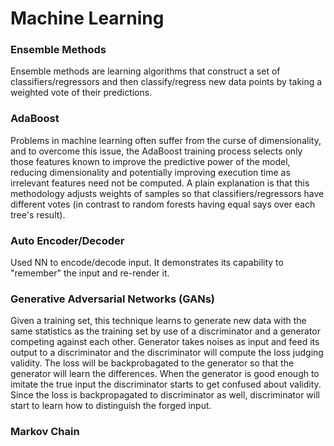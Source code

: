 # Machine Learning 

### Ensemble Methods
 Ensemble methods are learning algorithms that construct a set of classifiers/regressors and then classify/regress new data points by taking a weighted vote of their predictions.

### AdaBoost
Problems in machine learning often suffer from the curse of dimensionality, and to overcome this issue, the AdaBoost training process selects only those features known to improve the predictive power of the model, reducing dimensionality and potentially improving execution time as irrelevant features need not be computed.
A plain explanation is that this methodology adjusts weights of samples so that classifiers/regressors have different votes (in contrast to random forests having equal says over each tree's result).

### Auto Encoder/Decoder
Used NN to encode/decode input. It demonstrates its capability to "remember" the input and re-render it.

### Generative Adversarial Networks (GANs) 
Given a training set, this technique learns to generate new data with the same statistics as the training set by use of a discriminator and a generator competing against each other. 
Generator takes noises as input and feed its output to a discriminator and the discriminator will compute the loss judging validity. The loss will be backprobagated to the generator so that the generator will learn the differences. When the generator is good enough to imitate the true input the discriminator starts to get confused about validity. Since the loss is backpropagated to discriminator as well, discriminator will start to learn how to distinguish the forged input.

### Markov Chain